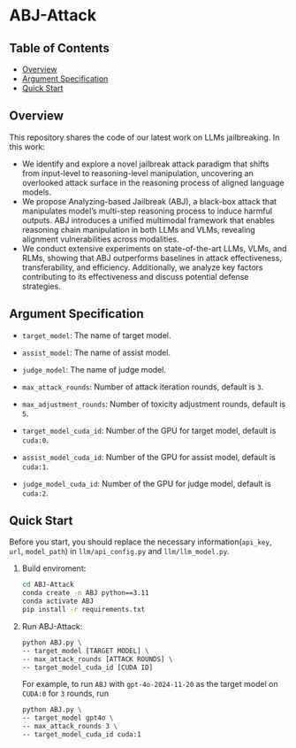# ABJ-Attack

## Table of Contents

- [Overview](#overview)
- [Argument Specification](#argument-specification)
- [Quick Start](#quick-start)



## Overview

This repository shares the code of our latest work on LLMs jailbreaking. In this work:
    
- We identify and explore a novel jailbreak attack paradigm that shifts from input-level to reasoning-level manipulation, uncovering an overlooked attack surface in the reasoning process of aligned language models.
- We propose Analyzing-based Jailbreak (ABJ), a black-box attack that manipulates model’s multi-step reasoning process to induce harmful outputs. ABJ introduces a unified multimodal framework that enables reasoning chain manipulation in both LLMs and VLMs, revealing alignment vulnerabilities across modalities.
- We conduct extensive experiments on state-of-the-art LLMs, VLMs, and RLMs, showing that ABJ outperforms baselines in attack effectiveness, transferability, and efficiency. Additionally, we analyze key factors contributing to its effectiveness and discuss potential defense strategies.




## Argument Specification
  
- `target_model`: The name of target model.

- `assist_model`: The name of assist model.

- `judge_model`: The name of judge model.
  
- `max_attack_rounds`: Number of attack iteration rounds, default is `3`.

- `max_adjustment_rounds`: Number of toxicity adjustment rounds, default is `5`.

- `target_model_cuda_id`: Number of the GPU for target model, default is `cuda:0`.

- `assist_model_cuda_id`: Number of the GPU for assist model, default is `cuda:1`.

- `judge_model_cuda_id`: Number of the GPU for judge model, default is `cuda:2`.

  
## Quick Start

Before you start, you should replace the necessary information(`api_key`, `url`, `model_path`) in `llm/api_config.py` and `llm/llm_model.py`.

1. Build enviroment:

   ```sh
   cd ABJ-Attack
   conda create -n ABJ python==3.11
   conda activate ABJ
   pip install -r requirements.txt
   ```

2. Run ABJ-Attack:

     ```sh
     python ABJ.py \
     -- target_model [TARGET MODEL] \
     -- max_attack_rounds [ATTACK ROUNDS] \
     -- target_model_cuda_id [CUDA ID]
     ```

    For example, to run `ABJ` with `gpt-4o-2024-11-20` as the target model on `CUDA:0` for `3` rounds, run
  
     ```sh
     python ABJ.py \
     -- target_model gpt4o \
     -- max_attack_rounds 3 \
     -- target_model_cuda_id cuda:1
     ```
